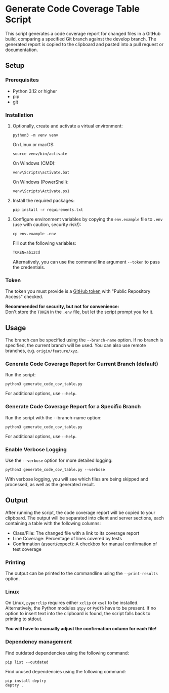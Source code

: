 # Generate Code Coverage Table Script

This script generates a code coverage report for changed files in a GitHub build, comparing a specified Git branch against the develop branch. 
The generated report is copied to the clipboard and pasted into a pull request or documentation.

## Setup

### Prerequisites

- Python 3.12 or higher
- pip
- git

### Installation

1. Optionally, create and activate a virtual environment:
    ```shell
    python3 -m venv venv
    ```
    On Linux or macOS:
    ```shell
    source venv/bin/activate
    ```
    On Windows (CMD):
    ```shell
    venv\Scripts\activate.bat
    ```
    On Windows (PowerShell):
    ```shell
    venv\Scripts\Activate.ps1
    ```

2. Install the required packages:
    ```shell
    pip install -r requirements.txt
    ```

3. Configure environment variables by copying the `env.example` file to `.env` (use with caution, security risk!):
    ```shell
    cp env.example .env
    ```
    Fill out the following variables:
    ```
    TOKEN=ab12cd
    ```
    Alternatively, you can use the command line argument `--token` to pass the credentials.

### Token
The token you must provide is a [GitHub token](https://github.com/settings/tokens) with "Public Repository Access" checked.

**Recommended for security, but not for convenience:**  
Don't store the `TOKEN` in the `.env` file, but let the script prompt you for it.

## Usage

The branch can be specified using the `--branch-name` option. If no branch is specified, the current branch will be used.
You can also use remote branches, e.g. `origin/feature/xyz`.

### Generate Code Coverage Report for Current Branch (default)

Run the script:
```shell
python3 generate_code_cov_table.py
```
For additional options, use `--help`.

### Generate Code Coverage Report for a Specific Branch

Run the script with the --branch-name option:
```shell
python3 generate_code_cov_table.py
```
For additional options, use `--help`.

### Enable Verbose Logging

Use the `--verbose` option for more detailed logging:
```shell
python3 generate_code_cov_table.py --verbose
```
With verbose logging, you will see which files are being skipped and processed, as well as the generated result.

## Output

After running the script, the code coverage report will be copied to your clipboard. 
The output will be separated into client and server sections, each containing a table with the following columns:

- Class/File: The changed file with a link to its coverage report
- Line Coverage: Percentage of lines covered by tests
- Confirmation (assert/expect): A checkbox for manual confirmation of test coverage

### Printing

The output can be printed to the commandline using the `--print-results` option.

### Linux

On Linux, `pyperclip` requires either `xclip` or `xsel` to be installed. 
Alternatively, the Python modules `qtpy` or `PyQT5` have to be present. 
If no option to insert text into the clipboard is found, the script falls back to printing to stdout.

**You will have to manually adjust the confirmation column for each file!**


### Dependency management

Find outdated dependencies using the following command:
```shell
pip list --outdated
```

Find unused dependencies using the following command:
```shell
pip install deptry
deptry .
```
